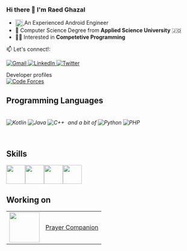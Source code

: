 ### Hi there 👋 I'm Raed Ghazal
- <a href="https://www.android.com/" target="_blank">
   <img align="center" src="https://www.android.com/static/images/fav/favicon.ico" width="20" height="20"/>
  </a> An Experienced Android Engineer
-  🏫 Computer Science Degree from **Applied Science University** 🇯🇴
- 👨‍💻 Interested in **Competetive Programming**

📫 Let's connect!: 
<p>
  <a href = "mailto: raed.o.ghazal@gmail.com" target="_blank">
    <img alt="Gmail" src="https://img.shields.io/badge/Gmail-D14836?style=for-the-badge&logo=gmail&logoColor=white"/>
  </a>
  <a href="https://www.linkedin.com/in/raed-o-ghazal/" target="_blank">
    <img alt="LinkedIn" src="https://img.shields.io/badge/LinkedIn-0077B5?style=for-the-badge&logo=linkedin&logoColor=white"/>
  </a>
  <a href="https://twitter.com/RaedOGhazal" target="_blank">
    <img alt="Twitter" src="https://img.shields.io/badge/Twitter-1DA1F2?style=for-the-badge&logo=twitter&logoColor=white"/>
  </a>
  
</p>
<p> Developer profiles <br>
  <a href="http://codeforces.com/profile/Raed.o.ghazal">
    <img alt="Code Forces" src="https://img.shields.io/badge/Codeforces-445f9d?style=for-the-badge&logo=Codeforces&logoColor=white"/>
  </a>
</p>


## Programming Languages
<div style="display: flex; align-items: center;">
  <h6>
    <img src="https://img.shields.io/badge/-Kotlin-000?&logo=Kotlin" alt="Kotlin" />
    <img src="https://img.shields.io/badge/-Java-000?&logo=Java" alt="Java" />
    <img src="https://img.shields.io/badge/C++-000?style=flat-square&logo=C%2B%2B" alt="C++" style="margin-right: 5px" />
    and a bit of
    <img src="https://img.shields.io/badge/python-000?logo=python" alt="Python" />
    <img src="https://img.shields.io/badge/-PHP-000?&logo=PHP" alt="PHP" />
  </h6>
</div>


## Skills

<img width="50" height="50" src="https://user-images.githubusercontent.com/29167110/199557238-1f426397-0c50-4581-a801-9844778bdfef.png"><img width="50" height="50" src="https://user-images.githubusercontent.com/29167110/199558516-1a1156c8-083d-44eb-85e3-cece335ef61c.png"><img width="50" height="50" src="https://user-images.githubusercontent.com/29167110/199562082-ea7aa8ca-ef1c-46d5-852e-2739128a6ca5.png"><img width="50" height="50" src="https://user-images.githubusercontent.com/29167110/199563587-f85e0d43-8f55-481b-ab67-5eaa5906f465.png">


## Working on

<table style="width: 100%; text-align: center;">
  <tr>
    <td style="vertical-align: middle;">
      <img src="https://github.com/RaedGhazal/RaedGhazal/assets/29174647/fae3c19f-71fc-4e8d-8440-8089586fd600" width="80" height="80"/>
    </td>
    <td style="vertical-align: middle;">
      <a href="https://github.com/Prayer-Companion/PrayerCompanionAndroid">Prayer Companion</a>
    </td>
  </tr>
</table>

  
</p>
